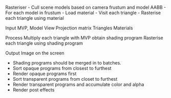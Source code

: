 Rasteriser
		- Cull scene models based on camera frustum and model AABB
			- For each model in frustum
				- Load material
					- Visit each triangle
						- Rasterise each triangle using material

Input
	MVP, Model View Projection matrix
	Triangles
	Materials

Process
	Multiply each triangle with MVP
	obtain shading program
	Rasterise each triangle using shading program

Output
	Image on the screen

- Shading programs should be merged in to batches.
- Sort opaque programs from closest to furthest
- Render opaque programs first
- Sort transparent programs from closet to furthest
- Render transparent programs and accumulate color and alpha
- Render post effects